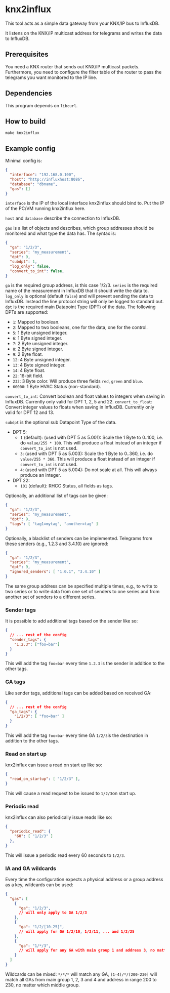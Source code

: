 # knx2influx

This tool acts as a simple data gateway from your KNX/IP bus to InfluxDB.

It listens on the KNX/IP multicast address for telegrams and writes the data to InfluxDB.

## Prerequisites

You need a KNX router that sends out KNX/IP multicast packets. Furthermore, you need to configure the filter table of the router to pass the telegrams you want monitored to the IP line.

## Dependencies

This program depends on `libcurl`.

## How to build

`make knx2influx`

## Example config

Minimal config is:

```json
{
  "interface": "192.168.0.100",
  "host": "http://influxhost:8086",
  "database": "dbname",
  "gas": []
}
```

`interface` is the IP of the local interface knx2influx should bind to. Put the IP of the PC/VM running knx2influx here.

`host` and `database` describe the connection to InfluxDB.

`gas` is a list of objects and describes, which group addresses should be monitored and what type the data has. The syntax is:

```json
{
  "ga": "1/2/3",
  "series": "my_measurement",
  "dpt": 9,
  "subdpt": 1,
  "log_only": false,
  "convert_to_int": false,
}
```

`ga` is the required group address, is this case 1/2/3.
`series` is the required name of the measurement in InfluxDB that it should write the data to.
`log_only` is optional (default `false`) and will prevent sending the data to InfluxDB. Instead the line protocol string will only be logged to standard out.
`dpt` is the required main Datapoint Type (DPT) of the data. The following DPTs are supported:
* `1`: Mapped to boolean.
* `2`: Mapped to two booleans, one for the data, one for the control.
* `5`: 1 Byte unsigned integer.
* `6`: 1 Byte signed integer.
* `7`: 2 Byte unsigned integer.
* `8`: 2 Byte signed integer.
* `9`: 2 Byte float.
* `12`: 4 Byte unsigned integer.
* `13`: 4 Byte signed integer.
* `14`: 4 Byte float.
* `22`: 16-bit field.
* `232`: 3 Byte color. Will produce three fields `red`, `green` and `blue`.
* `60000`: 1 Byte HVAC Status (non-standard).

`convert_to_int`: Convert boolean and float values to integers when saving in InfluxDB. Currently only valid for DPT 1, 2, 5 and 22.
`convert_to_float`: Convert integer values to floats when saving in InfluxDB. Currently only valid for DPT 12 and 13.

`subdpt` is the optional sub Datapoint Type of the data.
* DPT 5:
  * `1` (default): (used with DPT 5 as 5.001): Scale the 1 Byte to 0..100, i.e. do `value/255 * 100`. This will produce a float instead of an integer if `convert_to_int` is not used.
  * `3`: (used with DPT 5 as 5.003): Scale the 1 Byte to 0..360, i.e. do `value/255 * 360`. This will produce a float instead of an integer if `convert_to_int` is not used.
  * `4`: (used with DPT 5 as 5.004): Do not scale at all. This will always produce an integer.
* DPT 22:
  * `101` (default): RHCC Status, all fields as tags.

Optionally, an additional list of tags can be given:

```json
{
  "ga": "1/2/3",
  "series": "my_measurement",
  "dpt": 9,
  "tags": [ "tag1=mytag", "another=tag" ]
}
```

Optionally, a blacklist of senders can be implemented. Telegrams from these senders (e.g., 1.2.3 and 3.4.10) are ignored:

```json
{
  "ga": "1/2/3",
  "series": "my_measurement",
  "dpt": 9,
  "ignored_senders": [ "1.0.1", "3.4.10" ]
}
```

The same group address can be specified multiple times, e.g., to write to two series or to write data from one set of senders to one series and from another set of senders to a different series.

### Sender tags

It is possible to add additional tags based on the sender like so:

```json
{
  // ... rest of the config
  "sender_tags": {
    "1.2.3": ["foo=bar"]
  }
}
```

This will add the tag `foo=bar` every time `1.2.3` is the sender in addition to the other tags.

### GA tags

Like sender tags, additional tags can be added based on received GA:

```json
{
  // ... rest of the config
  "ga_tags": {
    "1/2/3": [ "foo=bar" ]
  }
}
```

This will add the tag `foo=bar` every time GA `1/2/3`is the destination in addition to the other tags.

### Read on start up

knx2influx can issue a read on start up like so:

```json
{
  "read_on_startup": [ "1/2/3" ],
}
```

This will cause a read request to be issued to `1/2/3`on start up.

### Periodic read

knx2influx can also periodically issue reads like so:

```json
{
  "periodic_read": {
    "60": [ "1/2/3" ]
  },
}
```

This will issue a periodic read every 60 seconds to `1/2/3`.

### IA and GA wildcards

Every time the configuration expects a physical address or a group address as a key, wildcards can be used:

```json
{
  "gas": [
    {
      "ga": "1/2/3",
      // will only apply to GA 1/2/3
    },
    {
      "ga": "1/2/[10-25]",
      // will apply for GA 1/2/10, 1/2/11, ... and 1/2/25
    },
    {
      "ga": "1/*/3",
      // will apply for any GA with main group 1 and address 3, no matter which middle group
    }
  ]
}
```

Wildcards can be mixed: `*/*/*` will match any GA, `[1-4]/*/[200-230]` will match all GAs from main group 1, 2, 3 and 4 and address in range 200 to 230, no matter which middle group.
